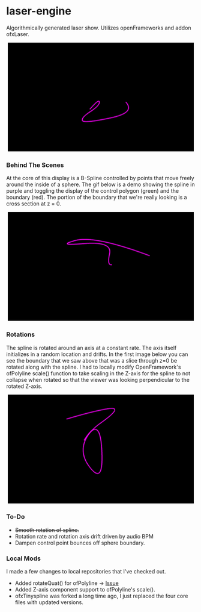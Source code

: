 # laser-engine
Algorithmically generated laser show. Utilizes openFrameworks and addon ofxLaser.

<p align="center">
<img src="/media/nominal.gif" width="496" height="289">
</p>

### Behind The Scenes
At the core of this display is a B-Spline controlled by points that move freely around the
inside of a sphere. The gif below is a demo showing the spline in purple and toggling the display of the control polygon (green) and the boundary (red). The portion of the boundary that we're really looking is a cross section at z = 0. 

<p align="center">
<img src="/media/spline_details.gif" width="496" height="289">
</p>

### Rotations
The spline is rotated around an axis at a constant rate. The axis itself initializes in a random location and drifts. In
the first image below you can see the boundary that we saw above that was a slice through z=0 be rotated along with the
spline. I had to locally modify OpenFramework's ofPolyline scale() function to take scaling in the Z-axis for the spline
to not collapse when rotated so that the viewer was looking perpendicular to the rotated Z-axis.

<p align="center">
<img src="/media/rotation.gif" width="496" height="289">
</p>

### To-Do
- ~~Smooth rotation of spline.~~
- Rotation rate and rotation axis drift driven by audio BPM
- Dampen control point bounces off sphere boundary.

### Local Mods
I made a few changes to local repositories that I've checked out.
- Added rotateQuat() for ofPolyline -> [Issue](https://github.com/openframeworks/openFrameworks/issues/6267)
- Added Z-axis component support to ofPolyline's scale().
- ofxTinyspline was forked a long time ago, I just replaced the four core files with updated versions.
